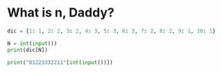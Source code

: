 # What is n, Daddy?

```python
dic = {1: 1, 2: 2, 3: 2, 4: 3, 5: 3, 6: 3, 7: 2, 8: 2, 9: 1, 10: 1}

N = int(input())
print(dic[N])
```

```python
print("01223332211"[int(input())])
```
